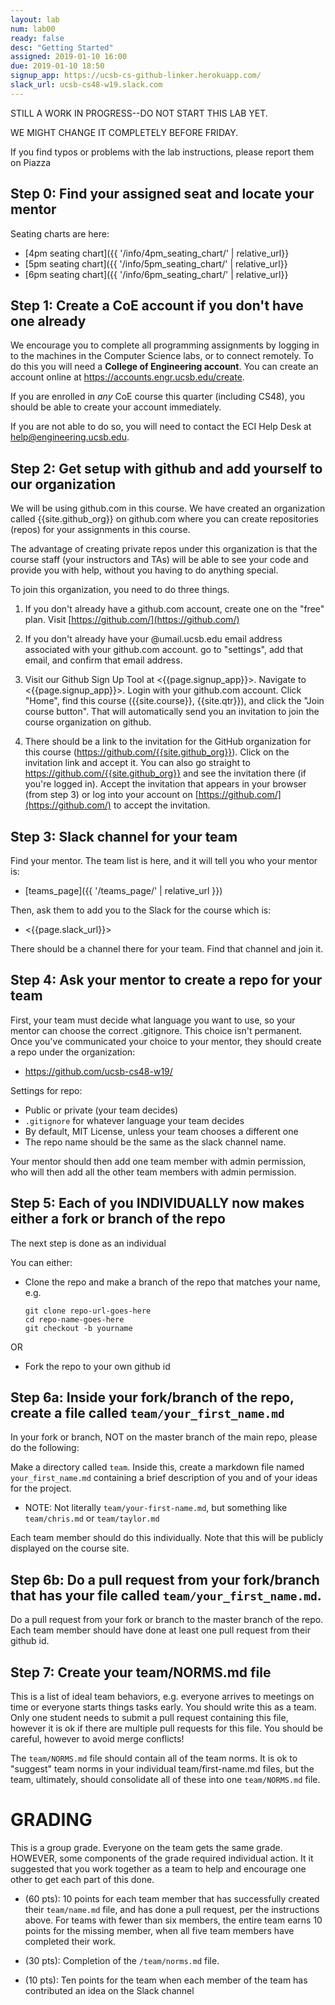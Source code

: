 ```yaml
---
layout: lab
num: lab00
ready: false
desc: "Getting Started"
assigned: 2019-01-10 16:00
due: 2019-01-10 18:50
signup_app: https://ucsb-cs-github-linker.herokuapp.com/
slack_url: ucsb-cs48-w19.slack.com
---
```


STILL A WORK IN PROGRESS--DO NOT START THIS LAB YET.

WE MIGHT CHANGE IT COMPLETELY BEFORE FRIDAY.

If you find typos or problems with the lab instructions, please report
them on Piazza

## Step 0: Find your assigned seat and locate your mentor

Seating charts are here:

* [4pm seating chart]({{ '/info/4pm_seating_chart/' | relative_url}}
* [5pm seating chart]({{ '/info/5pm_seating_chart/' | relative_url}}
* [6pm seating chart]({{ '/info/6pm_seating_chart/' | relative_url}}


## Step 1: Create a CoE account if you don't have one already

We encourage you to complete all programming assignments by logging in
to the machines in the Computer Science labs, or to connect
remotely. To do this you will need a **College of Engineering
account**. You can create an account online at
<https://accounts.engr.ucsb.edu/create>.

If you are enrolled in <i>any</i> CoE course this quarter (including CS48), you
should be able to create your account immediately.

If you are not able to do so, you will need to contact the ECI Help Desk at <a href="mailto:help@engineering.ucsb.edu">help@engineering.ucsb.edu</a>.

## Step 2: Get setup with github and add yourself to our organization

We will be using github.com in this course. We have created an
organization called {{site.github_org}} on github.com where you can
create repositories (repos) for your assignments in this course.

The advantage of creating private repos under this organization is
that the course staff (your instructors and TAs) will be able to see
your code and provide you with help, without you having to do anything
special.

To join this organization, you need to do three things.

1. If you don't already have a github.com account, create one on the
"free" plan. Visit [https://github.com/](https://github.com/)

2. If you don't already have your @umail.ucsb.edu email address
associated with your github.com account. go to "settings", add that
email, and confirm that email address.

3. Visit our Github Sign Up Tool at <{{page.signup_app}}>.   Navigate to <{{page.signup_app}}>.  Login with your github.com account. Click "Home", find this course ({{site.course}}, {{site.qtr}}), and click the "Join course button".   That will automatically send you an invitation to join the course organization on github.

4. There should be a link to the invitation for the GitHub organization for this course (<https://github.com/{{site.github_org}}>). Click on the invitation link and accept it. You can also go straight to <https://github.com/{{site.github_org}}> and see the invitation there (if you're logged in). Accept the invitation that appears in your browser (from step 3) or log into your account on [https://github.com/](https://github.com/) to accept the invitation.

## Step 3: Slack channel for your team

Find your mentor.  The team list is here, and it will tell you who your mentor is:

* [teams_page]({{ '/teams_page/' | relative_url }})

Then, ask them to add you to the Slack for the course which is:

* <{{page.slack_url}}>

There should be a channel there for your team.   Find that channel and join it.

## Step 4: Ask your mentor to create a repo for your team

First, your team must decide what language you want to use, so your mentor can choose the correct .gitignore. This choice isn't permanent. Once you've communicated your choice to your mentor, they should create a repo under the organization:

* <https://github.com/ucsb-cs48-w19/>

Settings for repo:
* Public or private (your team decides)
* `.gitignore` for whatever language your team decides
* By default, MIT License, unless your team chooses a different one
* The repo name should be the same as the slack channel name.  


Your mentor should then add one team member with admin permission, who will then add all the other team members with admin permission.



## Step 5: Each of you INDIVIDUALLY now makes either a fork or branch of the repo

The next step is done as an individual

You can either:

* Clone the repo and make a branch of the repo that matches your name, e.g.
   ```
   git clone repo-url-goes-here
   cd repo-name-goes-here
   git checkout -b yourname
   ```
OR

* Fork the repo to your own github id

## Step 6a: Inside your fork/branch of the repo, create a file called `team/your_first_name.md`

In your fork or branch, NOT on the master branch of the main repo, please do the following:

Make a directory called `team`. Inside this, create a markdown file named `your_first_name.md` containing a brief description of you and of your ideas for the project. 

* NOTE: Not literally `team/your-first-name.md`, but something like `team/chris.md` or `team/taylor.md`

Each team member should do this individually. Note that this will be publicly displayed on the course site.
   
## Step 6b: Do a pull request from your fork/branch that has your file called `team/your_first_name.md`.

Do a pull request from your fork or branch to the master branch of the repo.  Each team member should have done at least
one pull request from their github id.
   
## Step 7: Create your team/NORMS.md file

This is a list of ideal team behaviors, e.g. everyone arrives to meetings on time or everyone starts things tasks early. You should write this as a team.  Only one student needs to submit a pull request containing this file, however it is ok
if there are multiple pull requests for this file.   You should be careful, however to avoid merge conflicts!

The `team/NORMS.md` file should contain all of the team norms.  It is ok to "suggest" team norms in your individual team/first-name.md files, but the team, ultimately, should consolidate all of these into one `team/NORMS.md` file.

# GRADING

This is a group grade.  Everyone on the team gets the same grade.  HOWEVER, some components of the grade required individual action.   It it suggested that you work together as a team to help and encourage one other to get each part of this done. 

* (60 pts): 10 points for each team member that has successfully created their `team/name.md` file, and has done a
   pull request, per the instructions above.  For teams with fewer than six members, the entire team earns 10 points
   for the missing member, when all five team members have completed their work.
   
* (30 pts): Completion of the `/team/norms.md` file.
* (10 pts): Ten points for the team when each member of the team has contributed an idea on the Slack channel



